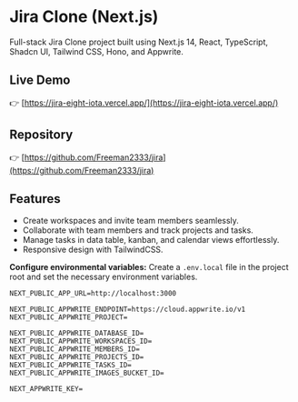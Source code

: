# Jira Clone (Next.js)

Full-stack Jira Clone project built using Next.js 14, React, TypeScript, Shadcn UI, Tailwind CSS, Hono, and Appwrite.

## Live Demo

👉 [https://jira-eight-iota.vercel.app/](https://jira-eight-iota.vercel.app/)

## Repository

👉 [https://github.com/Freeman2333/jira](https://github.com/Freeman2333/jira)

## Features

- Create workspaces and invite team members seamlessly.
- Collaborate with team members and track projects and tasks.
- Manage tasks in data table, kanban, and calendar views effortlessly.
- Responsive design with TailwindCSS.

**Configure environmental variables:**
Create a `.env.local` file in the project root and set the necessary environment variables.

```
NEXT_PUBLIC_APP_URL=http://localhost:3000

NEXT_PUBLIC_APPWRITE_ENDPOINT=https://cloud.appwrite.io/v1
NEXT_PUBLIC_APPWRITE_PROJECT=

NEXT_PUBLIC_APPWRITE_DATABASE_ID=
NEXT_PUBLIC_APPWRITE_WORKSPACES_ID=
NEXT_PUBLIC_APPWRITE_MEMBERS_ID=
NEXT_PUBLIC_APPWRITE_PROJECTS_ID=
NEXT_PUBLIC_APPWRITE_TASKS_ID=
NEXT_PUBLIC_APPWRITE_IMAGES_BUCKET_ID=

NEXT_APPWRITE_KEY=
```

